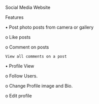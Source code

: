 Social Media Website

Features

•	Post photo posts from camera or gallery

  o	Like posts
  
  o	Comment on posts
  
    View all comments on a post
    
    
•	Profile View

  o	Follow Users.
  
  o	Change Profile image and Bio.
  
  o	Edit profile

